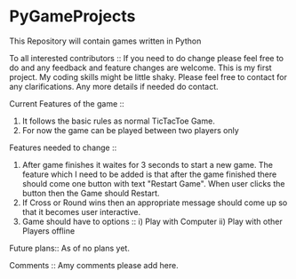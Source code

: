 # PyGameProjects
This Repository will contain games written in Python

To all interested contributors ::
If you need to do change please feel free to do and any feedback and feature changes are welcome.
This is my first project. My coding skills might be little shaky. Please feel free to contact for any clarifications.
Any more details if needed do contact.


Current Features of the game ::
1) It follows the basic rules as normal TicTacToe Game.
2) For now the game can be played between two players only


Features needed to change ::
1) After game finishes it waites for 3 seconds to start a new game. The feature which I need to be added is that after the game finished there should come one button with text "Restart Game". When user clicks the button then the Game should Restart.
2) If Cross or Round wins then an appropriate message should come up so that it becomes user interactive.
3) Game should have to options :: 
    i)  Play with Computer
    ii) Play with other Players offline
    

Future plans::
As of no plans yet.



Comments ::
Amy comments please add here.
